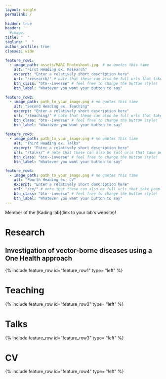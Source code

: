 ```yaml
---
layout: single
permalink: / 
     
hidden: true
header:
  #image:
title: "  "
tagline: "  "   
author_profile: true
classes: wide
   
feature_row1:
  - image_path: assets/MARC Photoshoot.jpg  # no quotes this time
    alt: "First Heading ex. Research"
    excerpt: "Enter a relatively short description here"
    url: "/research/" # note that these can also be full urls that take people to other sites
    btn_class: "btn--inverse" # feel free to change the button style!
    btn_label: "Whatever you want your button to say"
    
feature_row2:
  - image_path: path_to_your_image.png # no quotes this time
    alt: "Second Heading ex. Teaching"
    excerpt: "Enter a relatively short description here"
    url: "/teaching/" # note that these can also be full urls that take people to other sites
    btn_class: "btn--inverse" # feel free to change the button style!
    btn_label: "Whatever you want your button to say"
    
feature_row3:
  - image_path: path_to_your_image.png # no quotes this time
    alt: "Third Heading ex. Talks"
    excerpt: "Enter a relatively short description here"
    url: "/talks/" # note that these can also be full urls that take people to other sites
    btn_class: "btn--inverse" # feel free to change the button style!
    btn_label: "Whatever you want your button to say"

feature_row4:
  - image_path: path_to_your_image.png # no quotes this time
    alt: "Fourth Heading ex. CV"
    excerpt: "Enter a relatively short description here"
    url: "/cv/" # note that these can also be full urls that take people to other sites
    btn_class: "btn--inverse" # feel free to change the button style!
    btn_label: "Whatever you want your button to say" 
---
```


Member of the [Kading lab](link to your lab's website)! 

# Research
## Investigation of vector-borne diseases using a One Health approach
{% include feature_row id="feature_row1" type= "left" %}

# Teaching

{% include feature_row id="feature_row2" type= "left" %}

# Talks

{% include feature_row id="feature_row3" type= "left" %}

# CV

{% include feature_row id="feature_row4" type= "left" %}
